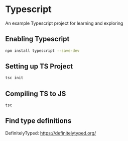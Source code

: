 # Typescript

An example Typescript project for learning and exploring

## Enabling Typescript

```bash
npm install typescript --save-dev
```

## Setting up TS Project

```bash
tsc init
```

## Compiling TS to JS

```bash
tsc
```

## Find type definitions

DefinitelyTyped: https://definitelytyped.org/


